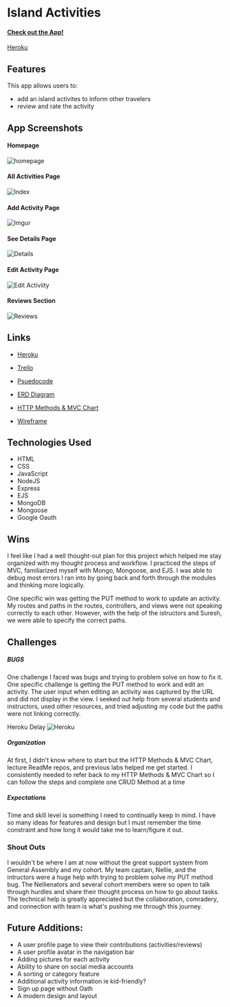# Island Activities
#### [Check out the App!](https://island-activities.herokuapp.com/)
[Heroku](https://island-activities.herokuapp.com/)

## Features
This app allows users to:
*   add an island activites to inform other travelers
*   review and rate the activity

## App Screenshots
#### Homepage
![homepage](https://i.imgur.com/wlkcQzp.png)
#### All Activities Page
![Index](https://i.imgur.com/nT53LB7.png)
#### Add Activity Page
![Imgur](https://i.imgur.com/SSbrLCw.png)
#### See Details Page
![Details](https://i.imgur.com/REoq2Hh.png)
#### Edit Activity Page
![Edit Activiity](https://i.imgur.com/uaKTfKf.png)
#### Reviews Section
![Reviews](https://i.imgur.com/3m6OV2N.png)

## Links
*   [Heroku](https://island-activities.herokuapp.com/)

*   [Trello](https://trello.com/invite/b/usft6ojZ/e44cd5f92b3938f64d9c0c2b18dbc9a2/ga-p2)

*   [Psuedocode](https://docs.google.com/document/d/1eS_SE7v8cDdNh19wR5wdMVffE-Qg1Kn4OS5bNEI-Y1A/edit?usp=sharing)
*   [ERD Diagram](https://lucid.app/lucidchart/a2751d3b-bbb5-4462-adcc-177860c6b5ef/edit?view_items=5BaMGswJZ~BP&invitationId=inv_380b6667-db60-4335-9a90-3dda33c624b2#)
*   [HTTP Methods & MVC Chart](https://docs.google.com/spreadsheets/d/1MfZDiH7cqY4QVjR8R0qHk8KYwMogxLW6KJisblIfzEE/edit?usp=sharing)
*   [Wireframe](https://whimsical.com/p2-island-activites-9f9grnAYGPGsyzGdVvCRWV)

## Technologies Used
*   HTML
*   CSS
*   JavaScript
*   NodeJS
*   Express
*   EJS
*   MongoDB
*   Mongoose
*   Google Oauth

## Wins
I feel like I had a well thought-out plan for this project which helped me stay organized with my thought process and workflow. I practiced the steps of MVC, familiarized myself with Mongo, Mongoose, and EJS. I was able to debug most errors I ran into by going back and forth through the modules and thinking more logically.

One specific win was getting the PUT method to work to update an activity. My routes and paths in the routes, controllers, and views were not speaking correctly to each other. However, with the help of the istructors and Suresh, we were able to specify the correct paths.

## Challenges
##### *BUGS*
One challenge I faced was bugs and trying to problem solve on how to fix it. One specific challenge is getting the PUT method to work and edit an activity. The user input when editing an activity was captured by the URL and did not display in the view. I seeked out help from several students and instructors, used other resources, and tried adjusting my code but the paths were not linking correctly. 

Heroku Delay
![Heroku](https://i.imgur.com/fLeJVnQ.png)

##### *Organization*
At first, I didn't know where to start but the HTTP Methods & MVC Chart, lecture ReadMe repos, and previous labs helped me get started. I consistently needed to refer back to my HTTP Methods & MVC Chart so I can follow the steps and complete one CRUD Method at a time

##### *Expectations*
Time and skill level is something I need to continually keep in mind. I have so many ideas for features and design but I must remember the time constraint and how long it would take me to learn/figure it out. 

### Shout Outs
I wouldn't be where I am at now without the great support system from General Assembly and my cohort. My team captain, Nellie, and the intructors were a huge help with trying to problem solve my PUT method bug. The Nellienators and several cohort members were so open to talk through hurdles and share their thought process on how to go about tasks. The technical help is greatly appreciated but the collaboration, comradery, and connection with team is what's pushing me through this journey.

## Future Additions:
*   A user profile page to view their contributions (activities/reviews)
*   A user profile avatar in the navigation bar
*   Adding pictures for each activity
*   Ability to share on social media accounts
*   A sorting or category feature
*   Additional activity information ie kid-friendly?
*   Sign up page without Oath
*   A modern design and layout